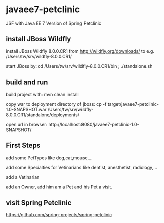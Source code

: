 javaee7-petclinic
=================

JSF with Java EE 7 Version of Spring Petclinic

install JBoss Wildfly
---------------------

install JBoss Wildfly 8.0.0.CR1 from http://wildfly.org/downloads/ to e.g. /Users/tw/srv/wildfly-8.0.0.CR1/

start JBoss by: cd /Users/tw/srv/wildfly-8.0.0.CR1/bin ; ./standalone.sh

build and run
-------------

build project with: mvn clean install

copy war to deployment directory of jboss: cp -f target/javaee7-petclinic-1.0-SNAPSHOT.war /Users/tw/srv/wildfly-8.0.0.CR1/standalone/deployments/

open url in browser: http://localhost:8080/javaee7-petclinic-1.0-SNAPSHOT/

First Steps
-----------

add some PetTypes like dog,cat,mouse,...

add some Specialties for Vetinarians like dentist, anesthetist, radiology,...

add a Vetinarian

add an Owner, add him am a Pet and his Pet a visit.

visit Spring Petclinic
----------------------
https://github.com/spring-projects/spring-petclinic

